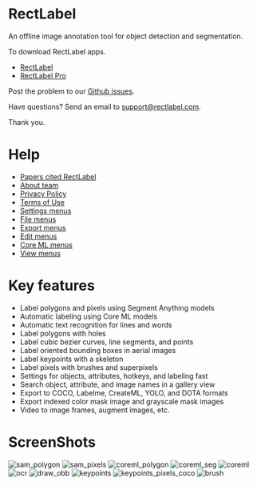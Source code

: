 # RectLabel
An offline image annotation tool for object detection and segmentation.

To download RectLabel apps.
- [RectLabel](https://apps.apple.com/app/id1210181730)
- [RectLabel Pro](https://apps.apple.com/app/id1490990105)

Post the problem to our [Github issues](https://github.com/ryouchinsa/Rectlabel-support/issues).

Have questions? Send an email to support@rectlabel.com.

Thank you.

# Help
- [Papers cited RectLabel](https://rectlabel.com/papers)
- [About team](https://github.com/ryouchinsa/ryouchinsa.github.io/issues/10)
- [Privacy Policy](https://rectlabel.com/privacy)
- [Terms of Use](https://rectlabel.com/terms)
- [Settings menus](https://github.com/ryouchinsa/ryouchinsa.github.io/issues/3)
- [File menus](https://github.com/ryouchinsa/ryouchinsa.github.io/issues/4)
- [Export menus](https://github.com/ryouchinsa/ryouchinsa.github.io/issues/5)
- [Edit menus](https://github.com/ryouchinsa/ryouchinsa.github.io/issues/6)
- [Core ML menus](https://github.com/ryouchinsa/ryouchinsa.github.io/issues/7)
- [View menus](https://github.com/ryouchinsa/ryouchinsa.github.io/issues/8)

# Key features
- Label polygons and pixels using Segment Anything models
- Automatic labeling using Core ML models
- Automatic text recognition for lines and words
- Label polygons with holes
- Label cubic bezier curves, line segments, and points
- Label oriented bounding boxes in aerial images
- Label keypoints with a skeleton
- Label pixels with brushes and superpixels
- Settings for objects, attributes, hotkeys, and labeling fast
- Search object, attribute, and image names in a gallery view
- Export to COCO, Labelme, CreateML, YOLO, and DOTA formats
- Export indexed color mask image and grayscale mask images
- Video to image frames, augment images, etc.

# ScreenShots
![sam_polygon](https://github.com/ryouchinsa/Rectlabel-support/assets/1954306/3574eecf-3097-45d9-851d-bbf7e17e2ed0)
![sam_pixels](https://github.com/ryouchinsa/Rectlabel-support/assets/1954306/9ebbe1a7-fe2f-4dbd-8b97-378f959d37d7)
![coreml_polygon](https://github.com/ryouchinsa/Rectlabel-support/assets/1954306/582a0172-d1b1-47a0-ad2f-c89d6fc1d79a)
![coreml_seg](https://github.com/ryouchinsa/Rectlabel-support/assets/1954306/ac37a13e-0132-4494-8b53-3eff819bf6cc)
![coreml](https://github.com/ryouchinsa/Rectlabel-support/assets/1954306/df32b734-4df0-470e-8483-e60fd372a945)
![ocr](https://github.com/ryouchinsa/Rectlabel-support/assets/1954306/382e6277-bc6c-4835-a74e-5aba983c9a52)
![draw_obb](https://github.com/ryouchinsa/ryouchinsa.github.io/assets/1954306/37c1fdd8-5a68-47ca-9df9-b192ceed171e)
![keypoints](https://github.com/ryouchinsa/Rectlabel-support/assets/1954306/61b055ee-9e37-4260-87c7-36f121b54d6d)
![keypoints_pixels_coco](https://github.com/ryouchinsa/Rectlabel-support/assets/1954306/10b64a2c-c501-475e-abdf-60de0199533a)
![brush](https://github.com/ryouchinsa/Rectlabel-support/assets/1954306/cbb97abb-dd99-4366-ab7a-4a872f671715)

